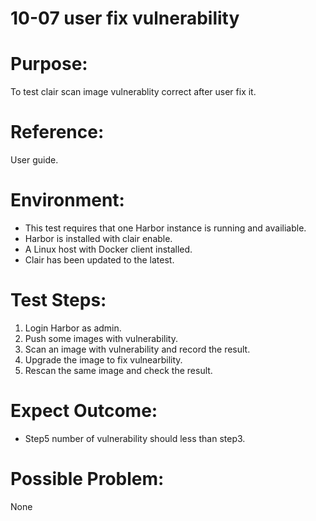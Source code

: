 10-07  user fix vulnerability
=======
# Purpose:
To test clair scan image vulnerablity correct after user fix it.  

# Reference:
User guide.  

# Environment:
* This test requires that one Harbor instance is running and availiable.  
* Harbor is installed with clair enable.  
* A Linux host with Docker client installed.  
* Clair has been updated to the latest.  

# Test Steps:
1. Login Harbor as admin.  
2. Push some images with vulnerability.  
3. Scan an image with vulnerability and record the result.  
4. Upgrade the image to fix vulnearbility.  
5. Rescan the same image and check the result.  

# Expect Outcome:
* Step5 number of vulnerability should less than step3.  

# Possible Problem:
None
